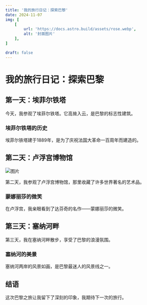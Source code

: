 ```yaml
---
title: '我的旅行日记：探索巴黎'
date: 2024-11-07
img: [
    [
        url: 'https://docs.astro.build/assets/rose.webp',
        alt: '封面图片'
    ],
]

draft: false
---
```



# 我的旅行日记：探索巴黎

## 第一天：埃菲尔铁塔

今天，我参观了埃菲尔铁塔。它高耸入云，是巴黎的标志性建筑。

### 埃菲尔铁塔的历史

埃菲尔铁塔建于1889年，是为了庆祝法国大革命一百周年而建造的。

## 第二天：卢浮宫博物馆

![图片](https://docs.astro.build/assets/rose.webp)

第二天，我参观了卢浮宫博物馆，那里收藏了许多世界著名的艺术品。

### 蒙娜丽莎的微笑

在卢浮宫，我亲眼看到了达芬奇的名作——蒙娜丽莎的微笑。

## 第三天：塞纳河畔

第三天，我在塞纳河畔散步，享受了巴黎的浪漫氛围。

### 塞纳河的美景

塞纳河两岸的风景如画，是巴黎最迷人的风景线之一。

## 结语

这次巴黎之旅让我留下了深刻的印象，我期待下一次的旅行。